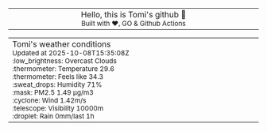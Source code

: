 
<div align="center">
<table>
<tbody>
<td align="center">
<img width="2000" height="0"><br>
Hello, this is Tomi's github 👋<br>
<sup>Built with ❤️, GO & Github Actions</sup><br>
<img width="2000" height="0">
</td>
</tbody>
</table>
</div>
<table>
<tbody>
<td align="left">
<img width="2000" height="0"><br>
Tomi's weather conditions<br>
<sup>Updated at 2025-10-08T15:35:08Z</sup><br>
<sup>:low_brightness: Overcast Clouds</sup><br>
<sup>:thermometer: Temperature 29.6 </sup><br>
<sup>:thermometer: Feels like 34.3</sup><br>
<sup>:sweat_drops: Humidity 71%</sup><br>
<sup>:mask: PM2.5 1.49 μg/m3</sup><br>
<sup>:cyclone: Wind 1.42m/s </sup><br>
<sup>:telescope: Visibility 10000m </sup><br>
<sup>:droplet: Rain 0mm/last 1h </sup><br>
<img width="2000" height="0">
</td>
<td align="left">
<img width="2000" height="0"><br>
<br>
<img width="2000" height="0">
</td>
</tbody>
</table>
</div>
    